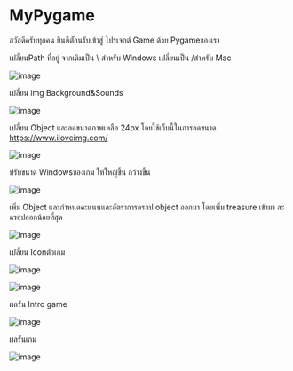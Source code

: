 # MyPygame
สวัสดีครับทุกคน ยินดีตั้อนรับเข้าสู่ โปรเจกต์ Game ด้วย Pygameของเรา

เปลี่ยนPath ที่อยู่ จากเดิมเป็น \ สำหรับ Windows 	เปลี่ยนเป็น /สำหรับ Mac

![image](https://github.com/Naruepanat168/MyPygame/assets/104188069/0fabf1e3-b1b5-4c8d-9248-756cd7d6b2f9)


เปลี่ยน img Background&Sounds

![image](https://github.com/Naruepanat168/MyPygame/assets/104188069/1fde811b-9dca-4982-88c8-97afad51e6ef)

เปลี่ยน Object และลดขนาดภาพเหลือ 24px โดยใช้เว็บนี้ในการลดขนาด https://www.iloveimg.com/

![image](https://github.com/Naruepanat168/MyPygame/assets/104188069/0a9a2db6-5718-4c3d-8353-1e3e7648e1f4)


ปรับขนาด Windowsของเกม ให้ใหญ่ขึ้น กว้างขึ้น

![image](https://github.com/Naruepanat168/MyPygame/assets/104188069/e3cc905f-5f71-4e74-b348-8012f6fe5805)


เพิ่ม Object และกำหนดคะแนนและอัตราการดรอป object ออกมา โดยเพิ่ม treasure เข้ามา ละดรอปออกน้อยที่สุด

![image](https://github.com/Naruepanat168/MyPygame/assets/104188069/7edbd648-2c1c-458c-8bd7-f4b6389b81bf)


เปลี่ยน Iconตัวเกม

![image](https://github.com/Naruepanat168/MyPygame/assets/104188069/1ff3b936-340c-4627-89ca-d2be8700cc87)

![image](https://github.com/Naruepanat168/MyPygame/assets/104188069/63f8d660-998e-4324-9bb3-3f515f05e0a1)


ผลรัน Intro game

![image](https://github.com/Naruepanat168/MyPygame/assets/104188069/d9e2842d-1bda-42b5-a052-4da687caeecb)

ผลรันเกม

![image](https://github.com/Naruepanat168/MyPygame/assets/104188069/b63f07a0-22fb-4dac-9b67-833df7b9b9ff)


































